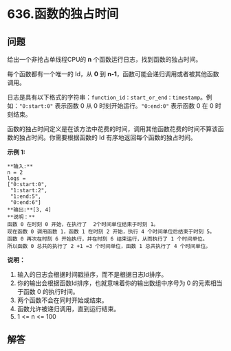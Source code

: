 # 636.函数的独占时间

## 问题

给出一个非抢占单线程CPU的 **n** 个函数运行日志，找到函数的独占时间。

每个函数都有一个唯一的 Id，从 **0** 到 **n-1**，函数可能会递归调用或者被其他函数调用。

日志是具有以下格式的字符串：`function_id：start_or_end：timestamp`。例如：`"0:start:0"` 表示函数 0 从 0 时刻开始运行。`"0:end:0"` 表示函数 0 在 0 时刻结束。

函数的独占时间定义是在该方法中花费的时间，调用其他函数花费的时间不算该函数的独占时间。你需要根据函数的 Id 有序地返回每个函数的独占时间。

**示例 1:**

```
**输入:**
n = 2
logs =
["0:start:0",
 "1:start:2",
 "1:end:5",
 "0:end:6"]
**输出:**[3, 4]
**说明：**
函数 0 在时刻 0 开始，在执行了  2个时间单位结束于时刻 1。
现在函数 0 调用函数 1，函数 1 在时刻 2 开始，执行 4 个时间单位后结束于时刻 5。
函数 0 再次在时刻 6 开始执行，并在时刻 6 结束运行，从而执行了 1 个时间单位。
所以函数 0 总共的执行了 2 +1 =3 个时间单位，函数 1 总共执行了 4 个时间单位。

```

**说明：**

1. 输入的日志会根据时间戳排序，而不是根据日志Id排序。
2. 你的输出会根据函数Id排序，也就意味着你的输出数组中序号为 0 的元素相当于函数 0 的执行时间。
3. 两个函数不会在同时开始或结束。
4. 函数允许被递归调用，直到运行结束。
5. 1 <= n <= 100



## 解答

